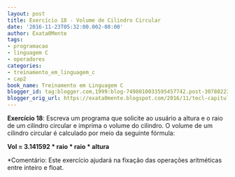 ```yaml
---
layout: post
title: Exercício 18 - Volume de Cilindro Circular
date: '2016-11-23T05:32:00.002-08:00'
author: Exata0Mente
tags:
- programacao
- linguagem C
- operadores
categories:
- treinamento_em_linguagem_c
- cap2  
book_name: Treinamento em Linguagem C
blogger_id: tag:blogger.com,1999:blog-7498010033595457742.post-3078022342429420162
blogger_orig_url: https://exata0mente.blogspot.com/2016/11/tecl-capitulo-2-exercicio-18.html
---
```


**Exercício 18**: Escreva um programa que solicite ao usuário a altura e o raio de um cilindro circular e imprima o volume do cilindro. O volume de um cilindro circular é calculado por meio da seguinte fórmula:

**Vol = 3.141592 \* raio \* raio \* altura**

*Comentário: Este exercício ajudará na fixação das operações aritméticas entre inteiro e float.
